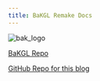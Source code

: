 ```yaml
---
title: BaKGL Remake Docs
---
```

![bak_logo](http://xavieran.github.io/BaKHelpWeb/notendur.hi.is/eybjorn/krondor/kronlogb.gif?raw=true "BaK Logo")

[BaKGL Repo](http://github.com/xavieran/BaKGL)

[GitHub Repo for this blog](http://github.com/xavieran/blog)
